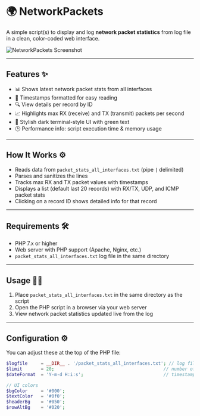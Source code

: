 # 🌍 NetworkPackets

A simple script(s) to display and log **network packet statistics** from log file in a clean, color-coded web interface.

![NetworkPackets Screenshot](https://i.imgur.com/SMZ4q3H.png)

---

## Features ✨

- 📊 Shows latest network packet stats from all interfaces  
- 📅 Timestamps formatted for easy reading  
- 🔍 View details per record by ID  
- 📈 Highlights max RX (receive) and TX (transmit) packets per second  
- 🎨 Stylish dark terminal-style UI with green text  
- 🕒 Performance info: script execution time & memory usage  

---

## How It Works ⚙️

- Reads data from `packet_stats_all_interfaces.txt` (pipe `|` delimited)  
- Parses and sanitizes the lines  
- Tracks max RX and TX packet values with timestamps  
- Displays a list (default last 20 records) with RX/TX, UDP, and ICMP packet stats  
- Clicking on a record ID shows detailed info for that record  

---

## Requirements 🛠️

- PHP 7.x or higher  
- Web server with PHP support (Apache, Nginx, etc.)  
- `packet_stats_all_interfaces.txt` log file in the same directory  

---

## Usage 🏃‍♂️

1. Place `packet_stats_all_interfaces.txt` in the same directory as the script  
2. Open the PHP script in a browser via your web server  
3. View network packet statistics updated live from the log  

---

## Configuration ⚙️

You can adjust these at the top of the PHP file:

```php
$logfile     = __DIR__ . '/packet_stats_all_interfaces.txt'; // log file path
$limit       = 20;                                         // number of recent records to display
$dateFormat  = 'Y-m-d H:i:s';                              // timestamp format

// UI colors
$bgColor     = '#000';
$textColor   = '#0f0';
$headerBg    = '#050';
$rowAltBg    = '#020';
```
